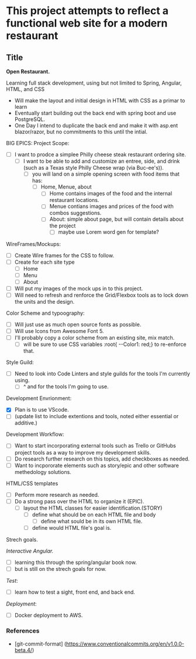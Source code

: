 # This project attempts to reflect a functional web site for a modern restaurant

## Title

**Open Restaurant.**

Learning full stack development, using but not limited to Spring, Angular, HTML, and CSS

* Will make the layout and initial design in HTML with CSS as a primar to learn
* Eventually start building out the back end with spring boot and use PostgreSQL.
* One Day I intend to duplicate the back end and make it with asp.ent blazor/razor, but no commitments to this until the intial.

BIG EPICS:
Project Scope:

* [ ] I want to prodce a simplee Philly cheese steak restaurant ordering site.
  * [ ] I want to be able to add and customize an entree, side, and drink (such as a Texas style Philly Cheese wrap (via Buc-ee's)).
    * [ ] you will land on a simple opening screen with food items that has:
      * [ ] Home, Menue, about
        * [ ] Home contains images of the food and the internal restaurant locations.
        * [ ] Menue contians images and prices of the food with combos suggestions.
        * [ ] About: simple about page, but will contain details about the project
          * [ ] maybe use Lorem word gen for template?

WireFrames/Mockups:

* [ ] Create Wire frames for the CSS to follow.
* [ ] Create for each site type
  * [ ] Home
  * [ ] Menu
  * [ ] About
* [ ] Will put my images of the mock ups in to this project.
* [ ] Will need to refresh and renforce the Grid/Flexbox tools as to lock down the units and the design.

Color Scheme and typoography:

* [ ] Will just use as much open source fonts as possible.
* [ ] Will use Icons from Awesome Font 5.
* [ ] I'll probably copy a color scheme from an existing site, mix match.
  * [ ] will be sure to use CSS variables :root{ --Color1: red;} to re-enforce that.

Style Guild:

* [ ] Need to look into Code Linters and style guilds for the tools I'm currently using.
  * [ ] ^ and for the tools I'm going to use.

Development Envrionment:

* [x] Plan is to use VScode.
* [ ] (update list to include extentions and tools, noted either essential or additive.)

Development Workflow:

* [ ] Want to start incorporating external tools such as Trello or GitHubs project tools as a way to improve my development skills.
* [ ] Do research further research on this topics, add checkboxes as needed.
* [ ] Want to incpororate elements such as story/epic and other software methedology solutions.

HTML/CSS templates

* [ ] Perform more research as needed.
* [ ] Do a strong pass over the HTML to organize it (EPIC).
  * [ ] layout the HTML classes for easier identification.(STORY)
    * [ ] define what should be on each HTML file and body
      * [ ] define what sould be in its own HTML file.
    * [ ] define would HTML file's goal is.

Strech goals.

*Interactive Angular.*

* [ ] learning this through the spring/angular book now.
* [ ] but is still on the strech goals for now.

*Test*:

* [ ] learn how to test a sight, front end, and back end.

*Deployment*:

* [ ] Docker deployment to AWS.


### References

- [git-commit-format] (https://www.conventionalcommits.org/en/v1.0.0-beta.4/)